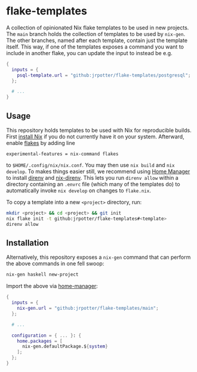 # flake-templates

A collection of opinionated Nix flake templates to be used in new projects.
The `main` branch holds the collection of templates to be used by `nix-gen`. The
other branches, named after each template, contain just the template itself.
This way, if one of the templates exposes a command you want to include in
another flake, you can update the input to instead be e.g.

```nix
{
  inputs = {
    psql-template.url = "github:jrpotter/flake-templates/postgresql";
  };

  # ...
}
```

## Usage

This repository holds templates to be used with Nix for reproducible builds.
First [install Nix](https://nixos.org/download.html) if you do not currently
have it on your system. Afterward, enable [flakes](https://nixos.wiki/wiki/Flakes)
by adding line

```
experimental-features = nix-command flakes
```

to `$HOME/.config/nix/nix.conf`. You may then use `nix build` and `nix develop`.
To makes things easier still, we recommend using [Home Manager](https://github.com/nix-community/home-manager)
to install [direnv](https://github.com/direnv/direnv) and [nix-direnv](https://github.com/nix-community/nix-direnv).
This lets you run `direnv allow` within a directory containing an `.envrc` file
(which many of the templates do) to automatically invoke `nix develop` on
changes to `flake.nix`.

To copy a template into a new `<project>` directory, run:

```bash
mkdir <project> && cd <project> && git init
nix flake init -t github:jrpotter/flake-templates#<template>
direnv allow
```

## Installation

Alternatively, this repository exposes a `nix-gen` command that can perform the
above commands in one fell swoop:

```bash
nix-gen haskell new-project
```

Import the above via [home-manager](https://github.com/nix-community/home-manager):

```nix
{
  inputs = {
    nix-gen.url = "github:jrpotter/flake-templates/main";
  };

  # ...

  configuration = { ... }: {
    home.packages = [
      nix-gen.defaultPackage.${system}
    ];
  };
}
```
